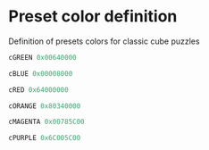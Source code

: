 # Preset color definition 

Definition of presets colors for classic cube puzzles 

```c
cGREEN 0x00640000
```

```c
cBLUE 0x00008000 
```

```c
cRED 0x64000000
```

```c
cORANGE 0x80340000
```

```c
cMAGENTA 0x00785C00
```

```c
cPURPLE 0x6C005C00
```



